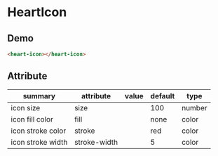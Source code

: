 # HeartIcon

## Demo

```html
<heart-icon></heart-icon>
```

## Attribute

| summary           | attribute    | value | default | type   |
| ----------------- | ------------ | ----- | ------- | ------ |
| icon size         | size         |       | 100     | number |
| icon fill color   | fill         |       | none    | color  |
| icon stroke color | stroke       |       | red     | color  |
| icon stroke width | stroke-width |       | 5       | color  |

